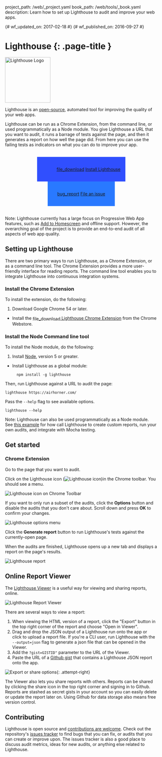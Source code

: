 project_path: /web/_project.yaml
book_path: /web/tools/_book.yaml
description: Learn how to set up Lighthouse to audit and improve your web apps.

{# wf_updated_on: 2017-02-18 #}
{# wf_published_on: 2016-09-27 #}

# Lighthouse {: .page-title }

<img src="/web/progressive-web-apps/images/pwa-lighthouse.png"
      class="lighthouse-logo attempt-right" alt="Lighthouse Logo">

<style>
figure {
  text-align: center;
}
.lighthouse-logo {
  height: 150px;
  width: auto;
}
.lighthouse-install-container .button-primary {
  display: inline-flex;
  justify-content: center;
  align-items: center;
  padding: 32px;
  background-color: #2979ff;
}
.button-primary.lighthouse-install {
  background: url('images/lighthouse-icon-128.png') no-repeat 0 50%;
  background-size: 63px;
  background-color: #304ffe;
  padding: 32px 16px 32px 64px;
}
.lighthouse-install-container .material-icons {
  margin-right: 4px;
  vertical-align: middle;
}
.lighthouse-install-container {
  text-align: center;
  margin: 32px;
}
</style>

<script src="/_static/js/managed/cws_install.js" async></script>

Lighthouse is an
[open-source](https://github.com/GoogleChrome/lighthouse),
automated tool for improving the quality of your web apps.

Lighthouse can be run as a Chrome Extension, from the command line, or used
programmatically as a Node module. You give Lighthouse a URL that you
want to audit, it runs a barrage of tests against the page, and then it
generates a report on how well the page did. From here you can use the
failing tests as indicators on what you can do to improve your app.

<p class="lighthouse-install-container">
  <a class="button button-primary lighthouse-install devsite-crx-install gc-analytics-event"
     data-category="lighthouse" data-action="install" data-label="blipmdconlkpinefehnmjammfjpmpbjk"
     href="https://chrome.google.com/webstore/detail/blipmdconlkpinefehnmjammfjpmpbjk"
     title="Install Lighthouse Chrome Extension" target="_blank">
    <span class="material-icons">file_download</span>
    Install Lighthouse
  </a>
  <a class="button button-primary gc-analytics-event"
     data-category="ligthhouse" data-action="bug"
     href="https://github.com/GoogleChrome/lighthouse/issues/new"
     title="File an issue or feature request" target="_blank">
    <span class="material-icons">bug_report</span>
    File an issue
  </a>
</p>

Note: Lighthouse currently has a large focus on Progressive Web App features,
such as [Add to Homescreen](/web/fundamentals/engage-and-retain/app-install-banners/)
and offline support. However, the overarching goal of the project is to provide
an end-to-end audit of all aspects of web app quality.

## Setting up Lighthouse

There are two primary ways to run Lighthouse, as a Chrome Extension, or as a command
line tool. The Chrome Extension provides a more user-friendly interface for
reading reports. The command line tool enables you to integrate Lighthouse into
continuous integration systems.

### Install the Chrome Extension

To install the extension, do the following:

1. Download Google Chrome 54 or later.
- Install the <a class="gc-analytics-event"
     data-category="crx-install" data-label="lighthouse-install-button"
     href="https://chrome.google.com/webstore/detail/lighthouse/blipmdconlkpinefehnmjammfjpmpbjk"
     title="Install Lighthouse Chrome Extension" target="_blank">
    <span class="material-icons" style="vertical-align:middle">file_download</span>
    Lighthouse Chrome Extension</a> from the Chrome Webstore.

### Install the Node Command line tool

To install the Node module, do the following:

1. Install [Node](https://nodejs.org), version 5 or greater.
- Install Lighthouse as a global module:

        npm install -g lighthouse

Then, run Lighthouse against a URL to audit the page:

    lighthouse https://airhorner.com/

Pass the `--help` flag to see available options.

    lighthouse --help

Note: Lighthouse can also be used programmatically as a Node module. See
[this example][example] for how call Lighthouse to create custom reports, run
your own audits, and integrate with Mocha testing.

## Get started

### Chrome Extension

Go to the page that you want to audit.

Click on the Lighthouse icon (![Lighthouse
icon](images/lighthouse-icon-16.png))in the Chrome toolbar. You should see a menu.

![Lighthouse icon on Chrome Toolbar](images/icon-on-toolbar.jpg)

If you want to only run a subset of the audits, click the **Options** button
and disable the audits that you don't care about. Scroll down and press **OK**
to confirm your changes.

![Lighthouse options menu](images/options.jpg)

Click the **Generate report** button to run Lighthouse's tests against the
currently-open page.

When the audits are finished, Lighthouse opens up a new tab and displays a
report on the page's results.

![Lighthouse report](images/report.jpg)

## Online Report Viewer

The [Lighthouse Viewer](https://googlechrome.github.io/lighthouse/viewer/) is
a useful way for viewing and sharing reports, online.

![Lighthouse Report Viewer](/web/updates/images/2016/12/lighthouse-dbw/viewer.png)

There are several ways to view a report:

1. When viewing the HTML version of a report, click the "Export" button
in the top right corner of the report and choose "Open in Viewer".
2.  Drag and drop the JSON output of a Lighthouse run onto the app or click to
upload a report file. If you're a CLI user, run Lighthouse with the `--output=json` flag to
generate a json file that can be opened in the Viewer.
3. Add the `?gist=GISTID"` parameter to the URL of the Viewer.
4. Paste the URL of a [Github gist](https://gist.github.com/) that contains a Lighthouse
JSON report onto the app.

![Export or share options](images/viewer_icons.png){: .attempt-right}

The Viewer also lets you share reports with others. Reports can be shared
by clicking the share icon in the top right corner and signing in to Github.
Reports are stashed as secret gists in your account so you can easily delete or
update the report later on. Using Github for data storage also means free
version control.

## Contributing

Lighthouse is open source and [contributions are welcome](https://github.com/GoogleChrome/lighthouse/blob/master/CONTRIBUTING.md).
Check out the repository's [issues tracker](https://github.com/GoogleChrome/lighthouse/issues)
to find bugs that you can fix, or audits that you can create or improve upon.
The issues tracker is also a good place to discuss audit metrics, ideas for
new audits, or anything else related to Lighthouse.

[example]: https://github.com/justinribeiro/lighthouse-mocha-example/blob/master/test/lighthouse-tests.js
